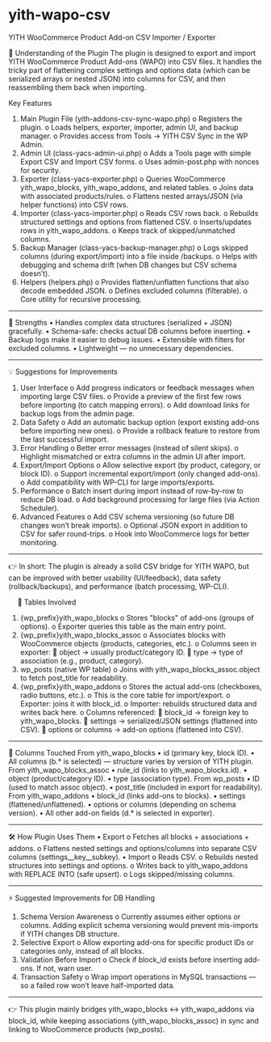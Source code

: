 # yith-wapo-csv
YITH WooCommerce Product Add-on CSV Importer / Exporter

🔎 Understanding of the Plugin
The plugin is designed to export and import YITH WooCommerce Product Add-ons (WAPO) into CSV files. It handles the tricky part of flattening complex settings and options data (which can be serialized arrays or nested JSON) into columns for CSV, and then reassembling them back when importing.

Key Features
1.	Main Plugin File (yith-addons-csv-sync-wapo.php)
o	Registers the plugin.
o	Loads helpers, exporter, importer, admin UI, and backup manager.
o	Provides access from Tools → YITH CSV Sync in the WP Admin.
2.	Admin UI (class-yacs-admin-ui.php)
o	Adds a Tools page with simple Export CSV and Import CSV forms.
o	Uses admin-post.php with nonces for security.
3.	Exporter (class-yacs-exporter.php)
o	Queries WooCommerce yith_wapo_blocks, yith_wapo_addons, and related tables.
o	Joins data with associated products/rules.
o	Flattens nested arrays/JSON (via helper functions) into CSV rows.
4.	Importer (class-yacs-importer.php)
o	Reads CSV rows back.
o	Rebuilds structured settings and options from flattened CSV.
o	Inserts/updates rows in yith_wapo_addons.
o	Keeps track of skipped/unmatched columns.
5.	Backup Manager (class-yacs-backup-manager.php)
o	Logs skipped columns (during export/import) into a file inside /backups.
o	Helps with debugging and schema drift (when DB changes but CSV schema doesn’t).
6.	Helpers (helpers.php)
o	Provides flatten/unflatten functions that also decode embedded JSON.
o	Defines excluded columns (filterable).
o	Core utility for recursive processing.
________________________________________
🚀 Strengths
•	Handles complex data structures (serialized + JSON) gracefully.
•	Schema-safe: checks actual DB columns before inserting.
•	Backup logs make it easier to debug issues.
•	Extensible with filters for excluded columns.
•	Lightweight — no unnecessary dependencies.
________________________________________
💡 Suggestions for Improvements
1.	User Interface
o	Add progress indicators or feedback messages when importing large CSV files.
o	Provide a preview of the first few rows before importing (to catch mapping errors).
o	Add download links for backup logs from the admin page.
2.	Data Safety
o	Add an automatic backup option (export existing add-ons before importing new ones).
o	Provide a rollback feature to restore from the last successful import.
3.	Error Handling
o	Better error messages (instead of silent skips).
o	Highlight mismatched or extra columns in the admin UI after import.
4.	Export/Import Options
o	Allow selective export (by product, category, or block ID).
o	Support incremental export/import (only changed add-ons).
o	Add compatibility with WP-CLI for large imports/exports.
5.	Performance
o	Batch insert during import instead of row-by-row to reduce DB load.
o	Add background processing for large files (via Action Scheduler).
6.	Advanced Features
o	Add CSV schema versioning (so future DB changes won’t break imports).
o	Optional JSON export in addition to CSV for safer round-trips.
o	Hook into WooCommerce logs for better monitoring.
________________________________________
👉 In short:
The plugin is already a solid CSV bridge for YITH WAPO, but can be improved with better usability (UI/feedback), data safety (rollback/backups), and performance (batch processing, WP-CLI).

 
📂 Tables Involved
1.	{wp_prefix}yith_wapo_blocks
o	Stores "blocks" of add-ons (groups of options).
o	Exporter queries this table as the main entry point.
2.	{wp_prefix}yith_wapo_blocks_assoc
o	Associates blocks with WooCommerce objects (products, categories, etc.).
o	Columns seen in exporter:
	object → usually product/category ID.
	type → type of association (e.g., product, category).
3.	wp_posts (native WP table)
o	Joins with yith_wapo_blocks_assoc.object to fetch post_title for readability.
4.	{wp_prefix}yith_wapo_addons
o	Stores the actual add-ons (checkboxes, radio buttons, etc.).
o	This is the core table for import/export.
o	Exporter: joins it with block_id.
o	Importer: rebuilds structured data and writes back here.
o	Columns referenced:
	block_id → foreign key to yith_wapo_blocks.
	settings → serialized/JSON settings (flattened into CSV).
	options or columns → add-on options (flattened into CSV).
________________________________________
📑 Columns Touched
From yith_wapo_blocks
•	id (primary key, block ID).
•	All columns (b.* is selected) — structure varies by version of YITH plugin.
From yith_wapo_blocks_assoc
•	rule_id (links to yith_wapo_blocks.id).
•	object (product/category ID).
•	type (association type).
From wp_posts
•	ID (used to match assoc object).
•	post_title (included in export for readability).
From yith_wapo_addons
•	block_id (links add-ons to blocks).
•	settings (flattened/unflattened).
•	options or columns (depending on schema version).
•	All other add-on fields (d.* is selected in exporter).
________________________________________
🛠 How Plugin Uses Them
•	Export
o	Fetches all blocks + associations + addons.
o	Flattens nested settings and options/columns into separate CSV columns (settings__key__subkey).
•	Import
o	Reads CSV.
o	Rebuilds nested structures into settings and options.
o	Writes back to yith_wapo_addons with REPLACE INTO (safe upsert).
o	Logs skipped/missing columns.
________________________________________
⚡ Suggested Improvements for DB Handling
1.	Schema Version Awareness
o	Currently assumes either options or columns. Adding explicit schema versioning would prevent mis-imports if YITH changes DB structure.
2.	Selective Export
o	Allow exporting add-ons for specific product IDs or categories only, instead of all blocks.
3.	Validation Before Import
o	Check if block_id exists before inserting add-ons. If not, warn user.
4.	Transaction Safety
o	Wrap import operations in MySQL transactions — so a failed row won’t leave half-imported data.
________________________________________
👉 This plugin mainly bridges yith_wapo_blocks ↔ yith_wapo_addons via block_id, while keeping associations (yith_wapo_blocks_assoc) in sync and linking to WooCommerce products (wp_posts).

 
